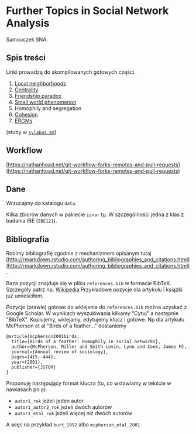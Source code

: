 # Further Topics in Social Network Analysis

Samouczek SNA.

## Spis treści

Linki prowadzą do skompilowanych gotowych części.

1. [Local neighborhoods](https://rawgit.com/mbojan/wsad-sna2/master/local_neighborhoods.html)
2. [Centrality](https://rawgit.com/mbojan/wsad-sna2/master/centrality.html)
3. [Friendship paradox](https://rawgit.com/mbojan/wsad-sna2/master/friendship_paradox.html)
4. [Small world phenomenon](https://rawgit.com/mbojan/wsad-sna2/master/small_world.html)
5. Homophily and segregation
6. [Cohesion](https://rawgit.com/mbojan/wsad-sna2/master/cohesion.html)
7. [ERGMs](https://rawgit.com/mbojan/wsad-sna2/master/ergm.html)



(stuby w [`sylabus.md`](sylabus.md))




## Workflow

[https://nathanhoad.net/git-workflow-forks-remotes-and-pull-requests](https://nathanhoad.net/git-workflow-forks-remotes-and-pull-requests)


## Dane

Wrzucajmy do katalogu `data`.

Kilka zbiorów danych w pakiecie `isnar` [tu](https://github.com/mbojan/isnar).
W szczególności jedna z klas z badania IBE (`IBE121`).


## Bibliografia

Robimy bibliografię zgodnie z mechanizmem opisanym tutaj
[http://rmarkdown.rstudio.com/authoring_bibliographies_and_citations.html](http://rmarkdown.rstudio.com/authoring_bibliographies_and_citations.html).

Baza pozycji znajduje się w pliku `references.bib` w formacie BibTeX. Szczegóły
patrz np. [Wikipedia](http://en.wikipedia.org/wiki/BibTeX)
Przykładowe pozycje dla artykułu i książki już umieściłem. 

Pozycje (prawie) gotowe do wklejenia do `references.bib` można uzyskać z Google Scholar. W wynikach wyszukiwania
kilkamy "Cytuj" a następnie "BibTeX". Kopiujemy, wklejamy, edytujemy klucz i gotowe. Np dla artykułu
McPherson et al "Birds of a feather..." dostaniemy

```
@article{mcpherson2001birds,
  title={Birds of a feather: Homophily in social networks},
  author={McPherson, Miller and Smith-Lovin, Lynn and Cook, James M},
  journal={Annual review of sociology},
  pages={415--444},
  year={2001},
  publisher={JSTOR}
}
```

Proponuję następujący format klucza (to, co wstawiamy w tekście w nawiasach po
`@`):

- `autor1_rok` jeżeli jeden autor
- `autor1_autor2_rok` jeżeli dwóch autorów
- `autor1_etal_rok` jeżeli więcej niż dwóch autorów

A więc na przykład `burt_1992` albo `mcpherson_etal_2001`
